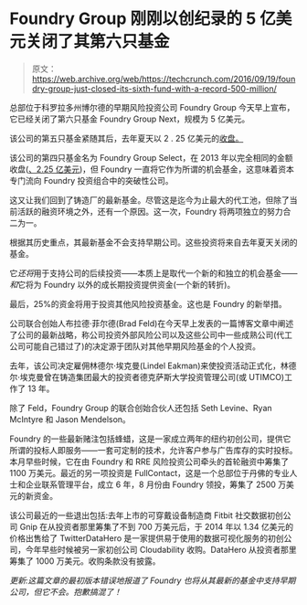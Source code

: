 # Foundry Group 刚刚以创纪录的 5 亿美元关闭了其第六只基金 

> 原文：<https://web.archive.org/web/https://techcrunch.com/2016/09/19/foundry-group-just-closed-its-sixth-fund-with-a-record-500-million/>

总部位于科罗拉多州博尔德的早期风险投资公司 Foundry Group 今天早上宣布，它已经关闭了第六只基金 Foundry Group Next，规模为 5 亿美元。

该公司的第五只基金紧随其后，去年夏天以 2 . 25 亿美元的[收盘。](https://web.archive.org/web/20221205125342/http://www.foundrygroup.com/blog/2015/07/our-newest-fund-foundry-venture-capital-2016-l-p/)

该公司的第四只基金名为 Foundry Group Select，在 2013 年以完全相同的金额收盘([、2.25 亿美元](https://web.archive.org/web/20221205125342/http://www.foundrygroup.com/blog/2013/10/foundry-group-announces-its-newest-fund-foundry-group-select/))，但 Foundry 一直将它作为所谓的机会基金，这意味着资本专门流向 Foundry 投资组合中的突破性公司。

这又让我们回到了铸造厂的最新基金。尽管这是迄今为止最大的代工池，但除了当前活跃的融资环境之外，还有一个原因。这一次，Foundry 将两项独立的努力合二为一。

根据其历史重点，其最新基金不会支持早期公司。这些投资将来自去年夏天关闭的基金。

它*还将*用于支持公司的后续投资——本质上是取代一个新的和独立的机会基金——*和*它将为 Foundry 以外的成长期投资提供资金(一个新的转折)。

最后，25%的资金将用于投资其他风险投资基金。这也是 Foundry 的新举措。

公司联合创始人布拉德·菲尔德(Brad Feld)在今天早上发表的一篇博客文章中阐述了公司的最新战略，称公司投资外部风险公司以及这些公司中一些成熟公司(代工公司可能自己错过了)的决定源于团队对其他早期风险基金的个人投资。

去年，该公司决定雇佣林德尔·埃克曼(Lindel Eakman)来使投资活动正式化，林德尔·埃克曼曾在铸造集团最大的投资者德克萨斯大学投资管理公司(或 UTIMCO)工作了 13 年。

除了 Feld，Foundry Group 的联合创始合伙人还包括 Seth Levine、Ryan McIntyre 和 Jason Mendelson。

Foundry 的一些最新赌注包括蜂蜡，这是一家成立两年的纽约初创公司，提供它所谓的投标人即服务——一套可定制的技术，允许客户参与广告库存的实时投标。本月早些时候，它在由 Foundry 和 RRE 风险投资公司牵头的首轮融资中筹集了 1100 万美元。最近的另一项投资是 FullContact，这是一个总部位于丹佛的专业人士和企业联系管理平台，成立 6 年，8 月份由 Foundry 领投，筹集了 2500 万美元的新资金。

该公司最近的一些退出包括:去年上市的可穿戴设备制造商 Fitbit 社交数据初创公司 Gnip 在从投资者那里筹集了不到 700 万美元后，于 2014 年以 1.34 亿美元的价格出售给了 TwitterDataHero 是一家提供易于使用的数据可视化服务的初创公司，今年早些时候被另一家初创公司 Cloudability 收购。DataHero 从投资者那里筹集了 1000 万美元。收购条款没有披露。

*更新:这篇文章的最初版本错误地报道了 Foundry 也将从其最新的基金中支持早期公司，但它不会。抱歉搞混了！*